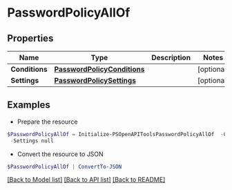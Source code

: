 # PasswordPolicyAllOf
## Properties

Name | Type | Description | Notes
------------ | ------------- | ------------- | -------------
**Conditions** | [**PasswordPolicyConditions**](PasswordPolicyConditions.md) |  | [optional] 
**Settings** | [**PasswordPolicySettings**](PasswordPolicySettings.md) |  | [optional] 

## Examples

- Prepare the resource
```powershell
$PasswordPolicyAllOf = Initialize-PSOpenAPIToolsPasswordPolicyAllOf  -Conditions null `
 -Settings null
```

- Convert the resource to JSON
```powershell
$PasswordPolicyAllOf | ConvertTo-JSON
```

[[Back to Model list]](../README.md#documentation-for-models) [[Back to API list]](../README.md#documentation-for-api-endpoints) [[Back to README]](../README.md)

